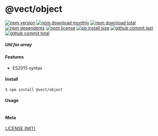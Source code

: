 # @vect/object

[![npm version][badge-npm-version]][url-npm]
[![npm download monthly][badge-npm-download-monthly]][url-npm]
[![npm download total][badge-npm-download-total]][url-npm]
[![npm dependents][badge-npm-dependents]][url-github]
[![npm license][badge-npm-license]][url-npm]
[![pp install size][badge-pp-install-size]][url-pp]
[![github commit last][badge-github-last-commit]][url-github]
[![github commit total][badge-github-commit-count]][url-github]

[//]: <> (Shields)
[badge-npm-version]: https://flat.badgen.net/npm/v/@vect/object
[badge-npm-download-monthly]: https://flat.badgen.net/npm/dm/@vect/object
[badge-npm-download-total]:https://flat.badgen.net/npm/dt/@vect/object
[badge-npm-dependents]: https://flat.badgen.net/npm/dependents/@vect/object
[badge-npm-license]: https://flat.badgen.net/npm/license/@vect/object
[badge-pp-install-size]: https://flat.badgen.net/packagephobia/install/@vect/object
[badge-github-last-commit]: https://flat.badgen.net/github/last-commit/hoyeungw/vect
[badge-github-commit-count]: https://flat.badgen.net/github/commits/hoyeungw/vect

[//]: <> (Link)
[url-npm]: https://npmjs.org/package/@vect/object
[url-pp]: https://packagephobia.now.sh/result?p=@vect/object
[url-github]: https://github.com/hoyeungw/vect

##### Util for array

#### Features

- ES2015 syntax

#### Install
```console
$ npm install @vect/object
```

#### Usage
```js
```

#### Meta
[LICENSE (MIT)](LICENSE)
